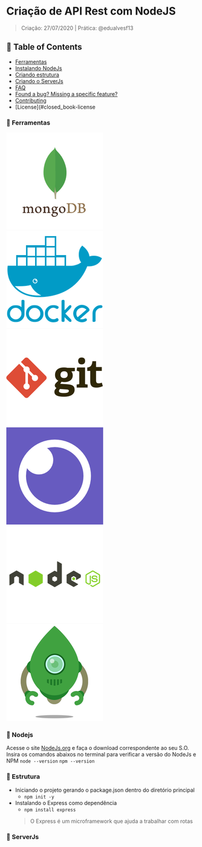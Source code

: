 # Criação de API Rest com NodeJS

> Criação: 27/07/2020 | Prática: @edualvesf13

## :pushpin: Table of Contents

* [Ferramentas](#rocket-ferramentas)
* [Instalando NodeJs](#dart-nodejs)
* [Criando estrutura](#dart-estrutura)
* [Criando o ServerJs](#dart-serverjs)
* [FAQ](#postbox-faq)
* [Found a bug? Missing a specific feature?](#bug-issues)
* [Contributing](#tada-contributing)
* [License](#closed_book-license


### :rocket: Ferramentas
![MongoDB](https://github.com/edualvesf13/nodeapi-course-starter/blob/master/images/mongodb.png)
![Docker](https://github.com/edualvesf13/nodeapi-course-starter/blob/master/images/docker.png)
![Git](https://github.com/edualvesf13/nodeapi-course-starter/blob/master/images/git.png)
![Insomnia](https://github.com/edualvesf13/nodeapi-course-starter/blob/master/images/insomnia.png)
![NodeJs](https://github.com/edualvesf13/nodeapi-course-starter/blob/master/images/nodejs.png)
![Robo3T](https://github.com/edualvesf13/nodeapi-course-starter/blob/master/images/robo3t.png)


### :dart: Nodejs
Acesse o site [NodeJs.org](https://nodejs.org/en/) e faça o download correspondente ao seu S.O.
Insira os comandos abaixos no terminal para verificar a versão do NodeJs e NPM
`node --version`
`npm --version`


### :dart: Estrutura
* Iniciando o projeto gerando o package.json dentro do diretório principal
   * `npm init -y `
* Instalando o Express como dependência
   * `npm install express`
   > O Express é um microframework que ajuda a trabalhar com rotas
   
   
### :dart: ServerJs
